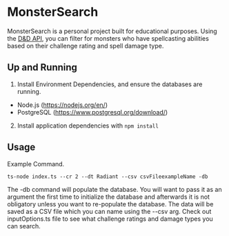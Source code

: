 # MonsterSearch

MonsterSearch is a personal project built for educational purposes. Using the [D&D API](https://www.dnd5eapi.co/), you can filter for monsters who have spellcasting abilities based on their challenge rating and spell damage type. 

## Up and Running

1. Install Environment Dependencies, and ensure the databases are running.

- Node.js (https://nodejs.org/en/)
- PostgreSQL (https://www.postgresql.org/download/)

2. Install application dependencies with `npm install`

## Usage

Example Command.

```
ts-node index.ts --cr 2 --dt Radiant --csv csvFileexampleName -db

```
The -db command will populate the database. You will want to pass it as an argument the first time to initialize the database and afterwards it is not obligatory unless you want to re-populate the database. 
The data will be saved as a CSV file which you can name using the --csv arg.
Check out inputOptions.ts file to see what challenge ratings and damage types you can search.
